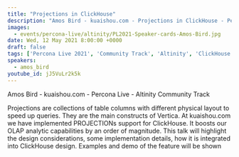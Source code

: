 ```yaml
---
title: "Projections in ClickHouse"
description: "Amos Bird - kuaishou.com - Projections in ClickHouse - Percona Live 2021"
images:
  - events/percona-live/altinity/PL2021-Speaker-cards-Amos-Bird.jpg
date: Wed, 12 May 2021 8:00:00 +0000
draft: false
tags: ['Percona Live 2021', 'Community Track', 'Altinity', 'ClickHouse']
speakers:
  - amos_bird
youtube_id: jJ5VuLr2k5k
---
```


Amos Bird - kuaishou.com - Percona Live - Altinity Community Track

Projections are collections of table columns with different physical layout to speed up queries. They are the main constructs of Vertica. At kuaishou.com we have implemented PROJECTIONs support for ClickHouse. It boosts our OLAP analytic capabilities by an order of magnitude. This talk will highlight the design considerations, some implementation details, how it is integrated into ClickHouse design. Examples and demo of the feature will be shown